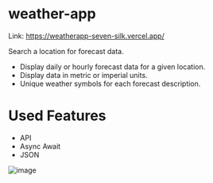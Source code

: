# weather-app
Link: https://weatherapp-seven-silk.vercel.app/

Search a location for forecast data.

- Display daily or hourly forecast data for a given location.
- Display data in metric or imperial units.
- Unique weather symbols for each forecast description.

# Used Features
- API
- Async Await
- JSON

![image](https://user-images.githubusercontent.com/96890436/225100050-f9cafc62-ce2d-4113-b29f-eade9dcc805e.png)


